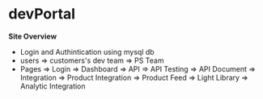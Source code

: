 # devPortal
**Site Overview**
- Login and Authintication using mysql db
- users => customers's dev team
        => PS Team
- Pages => Login
        => Dashboard 
        => API => API Testing
               => API Document
        => Integration => Product Integration => Product Feed 
                                              => Light Library
                       => Analytic Integration
  
